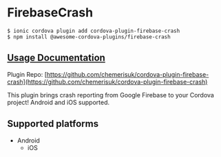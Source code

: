 # FirebaseCrash

```
$ ionic cordova plugin add cordova-plugin-firebase-crash
$ npm install @awesome-cordova-plugins/firebase-crash
```

## [Usage Documentation](https://danielsogl.gitbook.io/awesome-cordova-plugins/plugins/firebase-crash/)

Plugin Repo: [https://github.com/chemerisuk/cordova-plugin-firebase-crash](https://github.com/chemerisuk/cordova-plugin-firebase-crash)

This plugin brings crash reporting from Google Firebase to your Cordova project! Android and iOS supported.

## Supported platforms

- Android
  - iOS
  


